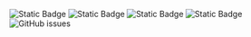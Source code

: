 ![Static Badge](https://img.shields.io/badge/blacklists-61-000000) ![Static Badge](https://img.shields.io/badge/blacklisted-2975337-cc0000) ![Static Badge](https://img.shields.io/badge/whitelisted-2251-00CC00) ![Static Badge](https://img.shields.io/badge/streaming_blacklist-28107-000000) ![GitHub issues](https://img.shields.io/github/issues/fabriziosalmi/blacklists)
